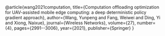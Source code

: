 @article{wang2021computation,
	title={Computation offloading optimization for UAV-assisted mobile edge computing: a deep deterministic policy gradient approach},
	author={Wang, Yunpeng and Fang, Weiwei and Ding, Yi and Xiong, Naixue},
	journal={Wireless Networks},
	volume={27},
	number={4},
	pages={2991--3006},
	year={2021},
	publisher={Springer}
}

